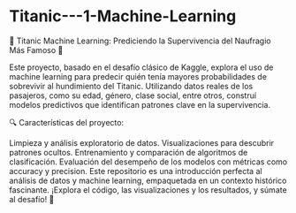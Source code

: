 # Titanic---1-Machine-Learning


🚢 Titanic Machine Learning: Prediciendo la Supervivencia del Naufragio Más Famoso 🌊

Este proyecto, basado en el desafío clásico de Kaggle, explora el uso de machine learning para predecir quién tenía mayores probabilidades de sobrevivir al hundimiento del Titanic. Utilizando datos reales de los pasajeros, como su edad, género, clase social, entre otros, construí modelos predictivos que identifican patrones clave en la supervivencia.

🔍 Características del proyecto:

Limpieza y análisis exploratorio de datos.
Visualizaciones para descubrir patrones ocultos.
Entrenamiento y comparación de algoritmos de clasificación.
Evaluación del desempeño de los modelos con métricas como accuracy y precision.
Este repositorio es una introducción perfecta al análisis de datos y machine learning, empaquetada en un contexto histórico fascinante. ¡Explora el código, las visualizaciones y los resultados, y súmate al desafío! 🚀
